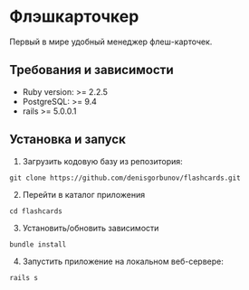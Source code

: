 # Флэшкарточкер

Первый в мире удобный менеджер флеш-карточек.

## Требования и зависимости
* Ruby version: >= 2.2.5
* PostgreSQL: >= 9.4
* rails >= 5.0.0.1

## Установка и запуск
1. Загрузить кодовую базу из репозитория:
```
git clone https://github.com/denisgorbunov/flashcards.git
```
2. Перейти в каталог приложения
```
cd flashcards
```
3. Установить/обновить зависимости
```
bundle install
```
4. Запустить приложение на локальном веб-сервере:
```
rails s
```
